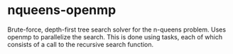 # nqueens-openmp
Brute-force, depth-first tree search solver for the n-queens problem.
Uses openmp to parallelize the search.
This is done using tasks, each of which consists of a call to the recursive search function.
